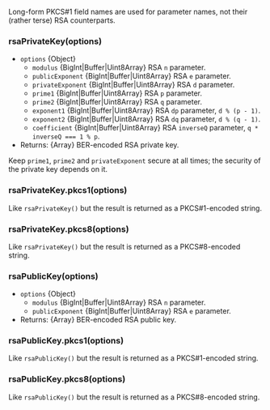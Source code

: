 Long-form PKCS#1 field names are used for parameter names, not their
(rather terse) RSA counterparts.

### rsaPrivateKey(options)

* `options` {Object}
  - `modulus` {BigInt|Buffer|Uint8Array} RSA `n` parameter.
  - `publicExponent` {BigInt|Buffer|Uint8Array} RSA `e` parameter.
  - `privateExponent` {BigInt|Buffer|Uint8Array} RSA `d` parameter.
  - `prime1` {BigInt|Buffer|Uint8Array} RSA `p` parameter.
  - `prime2` {BigInt|Buffer|Uint8Array} RSA `q` parameter.
  - `exponent1` {BigInt|Buffer|Uint8Array} RSA `dp` parameter, `d % (p - 1)`.
  - `exponent2` {BigInt|Buffer|Uint8Array} RSA `dq` parameter, `d % (q - 1)`.
  - `coefficient` {BigInt|Buffer|Uint8Array}
    RSA `inverseQ` parameter, `q * inverseQ === 1 % p`.
* Returns: {Array} BER-encoded RSA private key.

Keep `prime1`, `prime2` and `privateExponent` secure at all times; the security
of the private key depends on it.

### rsaPrivateKey.pkcs1(options)

Like `rsaPrivateKey()` but the result is returned as a PKCS#1-encoded string.

### rsaPrivateKey.pkcs8(options)

Like `rsaPrivateKey()` but the result is returned as a PKCS#8-encoded string.

### rsaPublicKey(options)

* `options` {Object}
  - `modulus` {BigInt|Buffer|Uint8Array} RSA `n` parameter.
  - `publicExponent` {BigInt|Buffer|Uint8Array} RSA `e` parameter.
* Returns: {Array} BER-encoded RSA public key.

### rsaPublicKey.pkcs1(options)

Like `rsaPublicKey()` but the result is returned as a PKCS#1-encoded string.

### rsaPublicKey.pkcs8(options)

Like `rsaPublicKey()` but the result is returned as a PKCS#8-encoded string.
